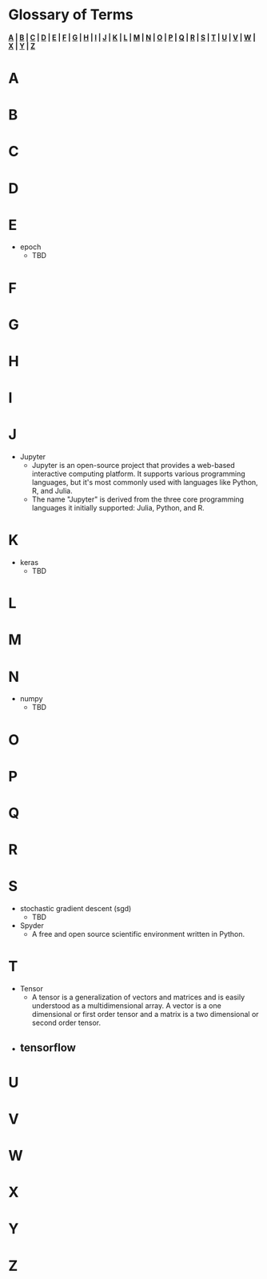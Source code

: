# Glossary of Terms
####  [A](#A) | [B](#B) | [C](#C) | [D](#D) | [E](#E) | [F](#F) | [G](#G) | [H](#H) | [I](#I) | [J](#J) | [K](#K) | [L](#L) | [M](#M) | [N](#N) | [O](#O) | [P](#P) | [Q](#Q) | [R](#R) | [S](#S) | [T](#T) | [U](#U) | [V](#V) | [W](#W) | [X](#X) | [Y](#Y) | [Z](#Z)


# A
# B
# C
# D
# E
- epoch
  - TBD
# F
# G
# H
# I
# J
- Jupyter
  - Jupyter is an open-source project that provides a web-based interactive computing platform. It supports various programming languages, but it's most commonly used with languages like Python, R, and Julia.
  - The name "Jupyter" is derived from the three core programming languages it initially supported: Julia, Python, and R.
# K
- keras
  - TBD
# L
# M
# N
- numpy
  - TBD
# O
# P
# Q
# R
# S
- stochastic gradient descent (sgd)
  - TBD
- Spyder
  - A free and open source scientific environment written in Python.
# T
- Tensor
  - A tensor is a generalization of vectors and matrices and is easily understood as a multidimensional array. A vector is a one dimensional or first order tensor and a matrix is a two dimensional or second order tensor.
- tensorflow
  -
# U
# V
# W
# X
# Y
# Z